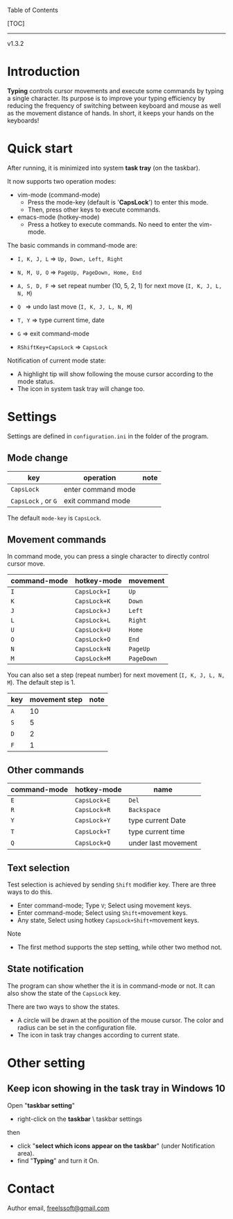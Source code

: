 Table of Contents

[TOC]

---



v1.3.2



# Introduction

**Typing** controls cursor movements and execute some commands by typing a single character. Its purpose is to improve your typing efficiency by reducing the frequency of switching between keyboard and mouse as well as the movement distance of hands. In short, it keeps your hands on the keyboards!



# Quick start

After running, it is minimized into system **task tray** (on the taskbar).

It now supports two operation modes:

- vim-mode (command-mode)
  - Press the mode-key (default is '**CapsLock**') to enter this mode. 
  - Then, press other keys to execute commands.
- emacs-mode (hotkey-mode)
  - Press a hotkey to execute commands. No need to enter the vim-mode. 

The basic commands in command-mode are:

- `I, K, J, L`          => `Up, Down, Left, Right`
- `N, M, U, O`    => `PageUp, PageDown, Home, End`
- `A, S, D, F`       => set repeat number (10, 5, 2, 1) for next move (`I, K, J, L, N, M`)
- `Q `                  => undo last move (`I, K, J, L, N, M`)
- `T, Y`                => type current time, date
- `G`                   => exit command-mode

- `RShiftKey+CapsLock`  => `CapsLock`

Notification of current mode state:

- A highlight tip will show following the mouse cursor according to the mode status.
- The icon in system task tray will change too.



# Settings

Settings are defined in `configuration.ini` in the folder of the program.



## Mode change

| key                 | operation          | note |
| ------------------- | ------------------ | ---- |
| `CapsLock`          | enter command mode |      |
| `CapsLock` , or `G` | exit command mode  |      |

The default `mode-key` is `CapsLock`.



## Movement commands

In command mode, you can press a single character to directly control cursor move. 

| command-mode | hotkey-mode  | movement   |
| ------------ | ------------ | ---------- |
| `I`          | `CapsLock+I` | `Up`       |
| `K`          | `CapsLock+K` | `Down`     |
| `J`          | `CapsLock+J` | `Left`     |
| `L`          | `CapsLock+L` | `Right`    |
| `U`          | `CapsLock+U` | `Home`     |
| `O`          | `CapsLock+O` | `End`      |
| `N`          | `CapsLock+N` | `PageUp`   |
| `M`          | `CapsLock+M` | `PageDown` |

You can also set a step (repeat number) for next movement (`I, K, J, L, N, M`). The default step is 1.

| key  | movement step | note |
| ---- | ------------- | ---- |
| `A`  | 10            |      |
| `S`  | 5             |      |
| `D`  | 2             |      |
| `F`  | 1             |      |



## Other commands

| command-mode | hotkey-mode  | name                |
| ------------ | ------------ | ------------------- |
| `E`          | `CapsLock+E` | `Del`               |
| `R`          | `CapsLock+R` | `Backspace`         |
| `Y`          | `CapsLock+Y` | type current Date   |
| `T`          | `CapsLock+T` | type current time   |
| `Q`          | `CapsLock+Q` | under last movement |



## Text selection

Test selection is achieved by sending `Shift` modifier key. There are three ways to do this.

- Enter command-mode; Type `V`; Select using movement keys.
- Enter command-mode; Select using `Shift+`movement keys.
- Any state, Select using hotkey `CapsLock+Shift+`movement keys.

Note

- The first method supports the step setting, while other two method not.



## State notification

The program can show whether the it is in command-mode or not. It can also show the state of the `CapsLock` key.

There are two ways to show the states.

- A circle will be drawn at the position of the mouse cursor. The color and radius can be set in the configuration file.
- The icon in task tray changes according to current state. 



# Other setting

## Keep icon showing in the task tray in Windows 10

Open "**taskbar setting**"

- right-click on the **taskbar** \ taskbar settings

then 

- click "**select which icons appear on the taskbar**" (under Notification area).
- find "**Typing**" and turn it On.



# Contact

Author email, freelssoft@gmail.com

